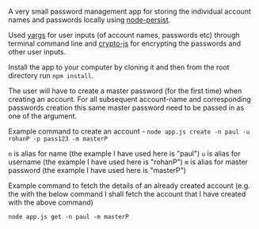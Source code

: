 A very small password management app for storing the individual account names and passwords locally using [node-persist](https://github.com/simonlast/node-persist). 

Used [yargs](https://github.com/bcoe/yargs) for user inputs (of account names, passwords etc) through terminal command line and [crypto-js](https://code.google.com/p/crypto-js/) for encrypting the passwords and other user inputs.

Install the app to your computer by cloning it and then from the root directory run ``npm install``.

The user will have to create a master password (for the first time) when creating an account. For all subsequent account-name and corresponding passwords creation this same master password need to be passed in as one of the argument.

Example command to create an account - ``node app.js create -n paul -u rohanP -p pass123 -m masterP``

``n`` is alias for name  (the example I have used here is "paul")
``u`` is alias for username (the example I have used here is "rohanP")
``m`` is alias for master password (the example I have used here is "masterP")


Example command to fetch the details of an already created account (e.g. the with the below command I shall fetch the account that I have created with the above command)

``node app.js get -n paul -m masterP``